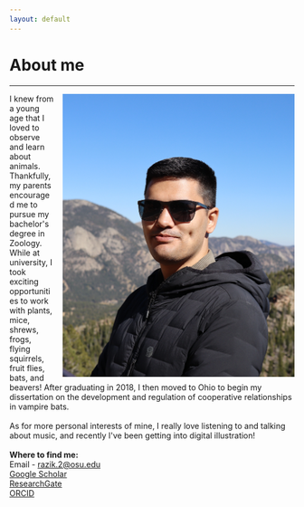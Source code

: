 ```yaml
---
layout: default
---
```

# About me
---
<img align="right" src="assets/photos/IMG_3775_crop.JPG" height="500px" style="float:right; margin-left:15px; margin-bottom:3px">I knew from a young age that I loved to observe and learn about animals. Thankfully, my parents encouraged me to pursue my bachelor's degree in Zoology. While at university, I took exciting opportunities to work with plants, mice, shrews, frogs, flying squirrels, fruit flies, bats, and beavers! After graduating in 2018, I then moved to Ohio to begin my dissertation on the development and regulation of cooperative relationships in vampire bats.
<br /> 
<br /> 
As for more personal interests of mine, I really love listening to and talking about music, and recently I've been getting into digital illustration!
<br />
<br />
**Where to find me:** <br/> 
Email - [razik.2@osu.edu](mailto:razik.2@osu.edu) <br/>
[Google Scholar](https://scholar.google.com/citations?user=-YQ4T1YAAAAJ&hl=en) <br/>
[ResearchGate](https://www.researchgate.net/profile/Imran_Razik) <br/>
[ORCID](https://orcid.org/0000-0002-8529-6212) <br/>

